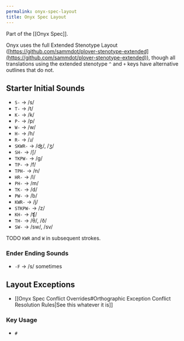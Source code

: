 ```yaml
---
permalink: onyx-spec-layout
title: Onyx Spec Layout
---
```


Part of the [[Onyx Spec]].

Onyx uses the full Extended Stenotype Layout ([https://github.com/sammdot/plover-stenotype-extended](https://github.com/sammdot/plover-stenotype-extended)), though all translations using the extended stenotype `^` and `+` keys have alternative outlines that do not.

## Starter Initial Sounds

- `S-` → /s/
- `T-` → /t/
- `K-` → /k/
- `P-` → /p/
- `W-` → /w/
- `H-` → /h/
- `R-` → /ɹ/
- `SKWR-` → /ʤ/, /ʒ/
- `SH-` → /ʃ/
- `TKPW-` → /ɡ/
- `TP-` → /f/
- `TPH-` → /n/
- `HR-` → /l/
- `PH-` → /m/
- `TK-` → /d/
- `PW-` → /b/
- `KWR-` → /j/
- `STKPW-` → /z/
- `KH-` → /ʧ/
- `TH-` → /θ/, /ð/
- `SW-` → /sw/, /sv/

TODO `KWR` and `W` in subsequent strokes.

### Ender Ending Sounds

- `-F` → /s/ sometimes

## Layout Exceptions

- [[Onyx Spec Conflict Overrides#Orthographic Exception Conflict Resolution Rules|See this whatever it is]]

### Key Usage

- `#`